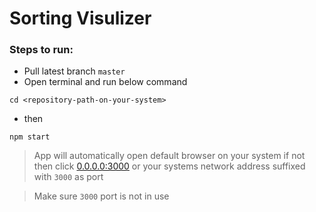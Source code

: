 # Sorting Visulizer
 
### Steps to run:
- Pull latest branch `master`
- Open terminal and run below command
```shell
cd <repository-path-on-your-system>
```
- then
```shell
npm start
```
> App will automatically open default browser on your system if not then click [0.0.0.0:3000](http://0.0.0.0:4004) or your systems network address suffixed with `3000` as port

> Make sure `3000` port is not in use